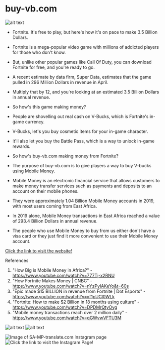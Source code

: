 # buy-vb.com

![alt text](https://i.imgur.com/MvygpMr.png)

- Fortnite. It's free to play, but here's how it's on pace to make 3.5 Billion Dollars.

- Fortnite is a mega-popular video game with millions of addicted players for those who don't know.

- But, unlike other popular games like Call Of Duty, you can download Fortnite for free, and you're ready to go.

- A recent estimate by data firm, Super Data, estimates that the game pulled in 296 Million Dollars in revenue in April.

- Multiply that by 12, and you're looking at an estimated 3.5 Billion Dollars in annual revenue.

- So how's this game making money?

- People are shovelling out real cash on V-Bucks, which is Fortnite's in-game currency.

- V-Bucks, let's you buy cosmetic items for your in-game character.
- It'll also let you buy the Battle Pass, which is a way to unlock in-game rewards.

- So how's buy-vb.com making money from Fortnite?

- The purpose of buy-vb.com is to give players a way to buy V-bucks using Mobile Money.

- Mobile Money is an electronic financial service that allows customers to make money transfer services such as payments and deposits to an account on their mobile phones.

- They were approximately 1.04 Billion Mobile Money accounts in 2019, with most users coming from East Africa.

- In 2019 alone, Mobile Money transactions in East Africa reached a value of 293.4 Billion Dollars in annual revenue.

- The people who use Mobile Money to buy from us either don't have a visa card or they just find it more convenient to use their Mobile Money account.


[Click the link to visit the website!](https://buy-vbb.myshopify.com/ "buy-vb.com's Homepage")

References
1. "How Big is Mobile Money in Africa?" - https://www.youtube.com/watch?v=777Tj-x2RNU
2. "How Fortnite Makes Money | CNBC" - https://www.youtube.com/watch?v=nYzPyIAKeYo&t=60s
3. "Epic made $15 BILLION in revenue from Fortnite | Dot Esports" - https://www.youtube.com/watch?v=xf1pUCl0WLk
4. "Fortnite: How to make $2 Billion in 18 months using culture" - https://www.youtube.com/watch?v=DPDMrQtyOvg
5. "Mobile money transactions reach over 2 million daily" - https://www.youtube.com/watch?v=qGWvwVFTU3M


![alt text](https://businesszoneonline.com/wp-content/uploads/2021/04/SOTIR-2021-highlights.png)
![alt text](http://cdn.statcdn.com/Infographic/images/normal/16239.jpeg)

![Image of SA-MP-translate.com Instagram page](https://i.imgur.com/IrJny4M.png)
![Click the link to visit the Instagram Page!](https://www.instagram.com/buy.vb/ "buy-vb.com's Instagram Page")

